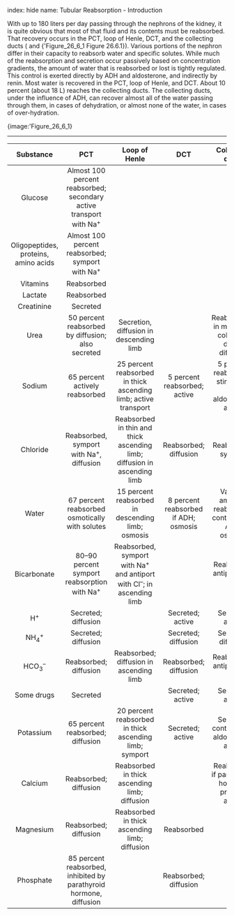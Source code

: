 index: hide
name: Tubular Reabsorption - Introduction

With up to 180 liters per day passing through the nephrons of the kidney, it is quite obvious that most of that fluid and its contents must be reabsorbed. That recovery occurs in the PCT, loop of Henle, DCT, and the collecting ducts ( and {'Figure_26_6_1 Figure 26.6.1}). Various portions of the nephron differ in their capacity to reabsorb water and specific solutes. While much of the reabsorption and secretion occur passively based on concentration gradients, the amount of water that is reabsorbed or lost is tightly regulated. This control is exerted directly by ADH and aldosterone, and indirectly by renin. Most water is recovered in the PCT, loop of Henle, and DCT. About 10 percent (about 18 L) reaches the collecting ducts. The collecting ducts, under the influence of ADH, can recover almost all of the water passing through them, in cases of dehydration, or almost none of the water, in cases of over-hydration.


{image:'Figure_26_6_1}
        


****

| Substance | PCT | Loop of Henle | DCT | Collecting ducts |
|:-:|:-:|:-:|:-:|:-:|
| Glucose | Almost 100 percent reabsorbed; secondary active transport with Na<sup>+</sup> |  |  |  |
| Oligopeptides, proteins, amino acids | Almost 100 percent reabsorbed; symport with Na<sup>+</sup> |  |  |  |
| Vitamins | Reabsorbed |  |  |  |
| Lactate | Reabsorbed |  |  |  |
| Creatinine | Secreted  |  |  |  |
| Urea | 50 percent reabsorbed by diffusion; also secreted | Secretion, diffusion in descending limb |  | Reabsorption in medullary collecting ducts; diffusion |
| Sodium | 65 percent actively reabsorbed | 25 percent reabsorbed in thick ascending limb; active transport | 5 percent reabsorbed; active | 5 percent reabsorbed, stimulated by aldosterone; active |
| Chloride | Reabsorbed, symport with Na<sup>+</sup>, diffusion | Reabsorbed in thin and thick ascending limb; diffusion in ascending limb | Reabsorbed; diffusion | Reabsorbed; symport |
| Water | 67 percent reabsorbed osmotically with solutes | 15 percent reabsorbed in descending limb; osmosis | 8 percent reabsorbed if ADH; osmosis | Variable amounts reabsorbed, controlled by ADH, osmosis |
| Bicarbonate | 80–90 percent symport reabsorption with Na<sup>+</sup> | Reabsorbed, symport with Na<sup>+</sup> and antiport with Cl<sup>–</sup>; in ascending limb |  | Reabsorbed antiport with Cl<sup>–</sup> |
| H<sup>+</sup> | Secreted; diffusion |  | Secreted; active | Secreted; active |
| NH<sub>4</sub><sup>+</sup> | Secreted; diffusion |  | Secreted; diffusion | Secreted; diffusion |
| HCO<sub>3</sub><sup>–</sup> | Reabsorbed; diffusion | Reabsorbed; diffusion in ascending limb | Reabsorbed; diffusion | Reabsorbed; antiport with Na<sup>+</sup> |
| Some drugs | Secreted  |  | Secreted; active | Secreted; active |
| Potassium | 65 percent reabsorbed; diffusion | 20 percent reabsorbed in thick ascending limb; symport | Secreted; active | Secretion controlled by aldosterone; active |
| Calcium | Reabsorbed; diffusion | Reabsorbed in thick ascending limb; diffusion |  | Reabsorbed if parathyroid hormone present; active |
| Magnesium | Reabsorbed; diffusion | Reabsorbed in thick ascending limb; diffusion | Reabsorbed |  |
| Phosphate | 85 percent reabsorbed, inhibited by parathyroid hormone, diffusion |  | Reabsorbed; diffusion |  |
    
